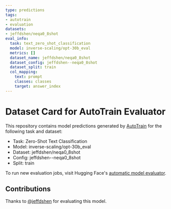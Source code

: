 ```yaml
---
type: predictions
tags:
- autotrain
- evaluation
datasets:
- jeffdshen/neqa0_8shot
eval_info:
  task: text_zero_shot_classification
  model: inverse-scaling/opt-30b_eval
  metrics: []
  dataset_name: jeffdshen/neqa0_8shot
  dataset_config: jeffdshen--neqa0_8shot
  dataset_split: train
  col_mapping:
    text: prompt
    classes: classes
    target: answer_index
---
```

# Dataset Card for AutoTrain Evaluator

This repository contains model predictions generated by [AutoTrain](https://huggingface.co/autotrain) for the following task and dataset:

* Task: Zero-Shot Text Classification
* Model: inverse-scaling/opt-30b_eval
* Dataset: jeffdshen/neqa0_8shot
* Config: jeffdshen--neqa0_8shot
* Split: train

To run new evaluation jobs, visit Hugging Face's [automatic model evaluator](https://huggingface.co/spaces/autoevaluate/model-evaluator).

## Contributions

Thanks to [@jeffdshen](https://huggingface.co/jeffdshen) for evaluating this model.